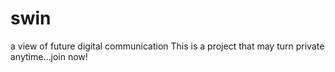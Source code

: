 # swin
a view of future digital communication
This is a project that may turn private anytime...join now!
